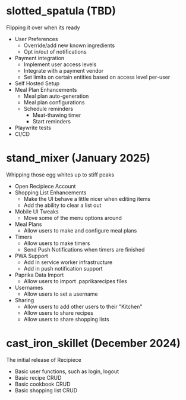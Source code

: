 # slotted_spatula (TBD)
Flipping it over when its ready

* User Preferences
  * Override/add new known ingredients
  * Opt in/out of notifications
* Payment integration
  * Implement user access levels
  * Integrate with a payment vendor
  * Set limits on certain entities based on access level per-user
* Self Hosted Setup
* Meal Plan Enhancements
  * Meal plan auto-generation
  * Meal plan configurations
  * Schedule reminders
    * Meat-thawing timer
    * Start reminders
* Playwrite tests
* CI/CD

# stand_mixer (January 2025)
Whipping those egg whites up to stiff peaks

* Open Recipiece Account
* Shopping List Enhancements
  * Make the UI behave a little nicer when editing items
  * Add the ability to clear a list out
* Mobile UI Tweaks
  * Move some of the menu options around
* Meal Plans
  * Allow users to make and configure meal plans
* Timers
  * Allow users to make timers
  * Send Push Notifications when timers are finished
* PWA Support
  * Add in service worker infrastructure
  * Add in push notification support
* Paprika Data Import
  * Allow users to import .paprikarecipes files
* Usernames
  * Allow users to set a username
* Sharing
  * Allow users to add other users to their "Kitchen"
  * Allow users to share recipes
  * Allow users to share shopping lists

# cast_iron_skillet (December 2024)
The initial release of Recipiece

* Basic user functions, such as login, logout
* Basic recipe CRUD
* Basic cookbook CRUD
* Basic shopping list CRUD
